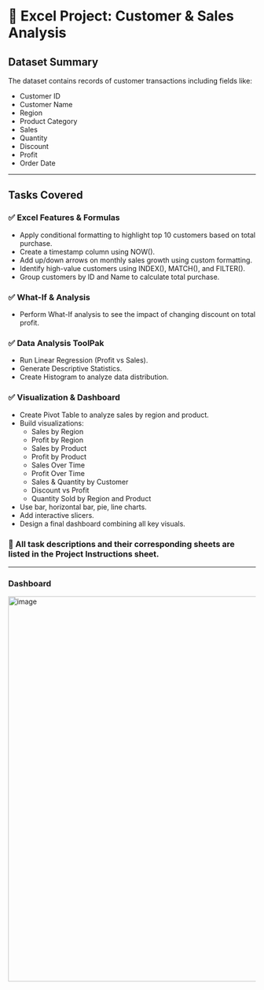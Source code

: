 # 📘 Excel Project: Customer & Sales Analysis

## Dataset Summary
The dataset contains records of customer transactions including fields like:
- Customer ID
- Customer Name
- Region
- Product Category
- Sales
- Quantity
- Discount
- Profit
- Order Date

---

## Tasks Covered

### ✅ Excel Features & Formulas
- Apply conditional formatting to highlight top 10 customers based on total purchase.
- Create a timestamp column using NOW().
- Add up/down arrows on monthly sales growth using custom formatting.
- Identify high-value customers using INDEX(), MATCH(), and FILTER().
- Group customers by ID and Name to calculate total purchase.

### ✅ What-If & Analysis
- Perform What-If analysis to see the impact of changing discount on total profit.

### ✅ Data Analysis ToolPak
- Run Linear Regression (Profit vs Sales).
- Generate Descriptive Statistics.
- Create Histogram to analyze data distribution.

### ✅ Visualization & Dashboard
- Create Pivot Table to analyze sales by region and product.
- Build visualizations:
  - Sales by Region
  - Profit by Region
  - Sales by Product
  - Profit by Product
  - Sales Over Time
  - Profit Over Time
  - Sales & Quantity by Customer
  - Discount vs Profit
  - Quantity Sold by Region and Product
- Use bar, horizontal bar, pie, line charts.
- Add interactive slicers.
- Design a final dashboard combining all key visuals.

### 📄 All task descriptions and their corresponding sheets are listed in the **Project Instructions** sheet.

---

### Dashboard
<img width="1096" height="782" alt="image" src="https://github.com/user-attachments/assets/e10edfd2-1dfb-4f51-bfa7-22a09e3e222d" />



